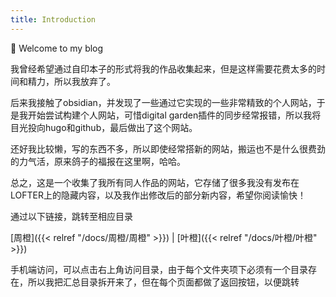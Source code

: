 ```yaml
---
title: Introduction
---
```


👋 Welcome to my blog

<!--more-->

 我曾经希望通过自印本子的形式将我的作品收集起来，但是这样需要花费太多的时间和精力，所以我放弃了。

 后来我接触了obsidian，并发现了一些通过它实现的一些非常精致的个人网站，于是我开始尝试构建个人网站，可惜digital garden插件的同步经常报错，所以我将目光投向hugo和github，最后做出了这个网站。

 还好我比较懒，写的东西不多，所以即使经常搭新的网站，搬运也不是什么很费劲的力气活，原来鸽子的福报在这里啊，哈哈。
 
 总之，这是一个收集了我所有同人作品的网站，它存储了很多我没有发布在LOFTER上的隐藏内容，以及我作出修改后的部分新内容，希望你阅读愉快！ 

通过以下链接，跳转至相应目录

[周橙]({{< relref "/docs/周橙/周橙" >}}) | [叶橙]({{< relref "/docs/叶橙/叶橙" >}})

手机端访问，可以点击右上角访问目录，由于每个文件夹项下必须有一个目录存在，所以我把汇总目录拆开来了，但在每个页面都做了返回按钮，以便跳转


